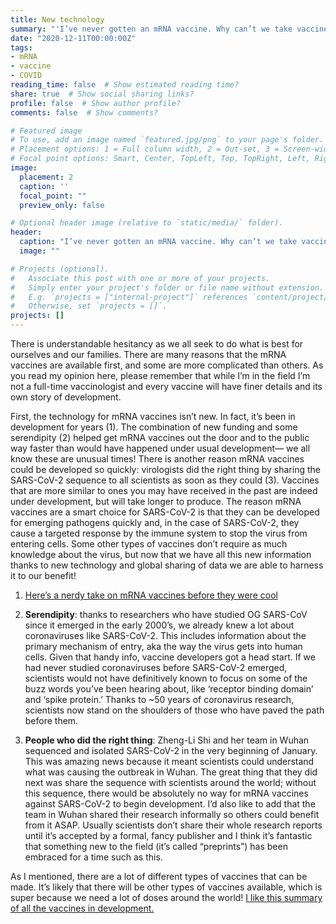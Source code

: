 ```yaml
---
title: New technology
summary: "'I’ve never gotten an mRNA vaccine. Why can’t we take vaccines like in the past, that we know are effective?'"
date: "2020-12-11T00:00:00Z"
tags:
- mRNA
- vaccine
- COVID
reading_time: false  # Show estimated reading time?
share: true  # Show social sharing links?
profile: false  # Show author profile?
comments: false  # Show comments?

# Featured image
# To use, add an image named `featured.jpg/png` to your page's folder.
# Placement options: 1 = Full column width, 2 = Out-set, 3 = Screen-width
# Focal point options: Smart, Center, TopLeft, Top, TopRight, Left, Right, BottomLeft, Bottom, BottomRight
image:
  placement: 2
  caption: ''
  focal_point: ""
  preview_only: false

# Optional header image (relative to `static/media/` folder).
header:
  caption: "I’ve never gotten an mRNA vaccine. Why can’t we take vaccines like in the past, that we know are effective?"
  image: ""

# Projects (optional).
#   Associate this post with one or more of your projects.
#   Simply enter your project's folder or file name without extension.
#   E.g. `projects = ["internal-project"]` references `content/project/deep-learning/index.md`.
#   Otherwise, set `projects = []`.
projects: []
---
```

There is understandable hesitancy as we all seek to do what is best for ourselves and our families. There are many reasons that the mRNA vaccines are available first, and some are more complicated than others. As you read my opinion here, please remember that while I’m in the field I’m not a full-time vaccinologist and every vaccine will have finer details and its own story of development. 

First, the technology for mRNA vaccines isn’t new. In fact, it’s been in development for years (1). The combination of new funding and some serendipity (2) helped get mRNA vaccines out the door and to the public way faster than would have happened under usual development— we all know these are unusual times! There is another reason mRNA vaccines could be developed so quickly: virologists did the right thing by sharing the SARS-CoV-2 sequence to all scientists as soon as they could (3). Vaccines that are more similar to ones you may have received in the past are indeed under development, but will take longer to produce. The reason mRNA vaccines are a smart choice for SARS-CoV-2 is that they can be developed for emerging pathogens quickly and, in the case of SARS-CoV-2, they cause a targeted response by the immune system to stop the virus from entering cells. Some other types of vaccines don’t require as much knowledge about the virus, but now that we have all this new information thanks to new technology and global sharing of data we are able to harness it to our benefit!

1. [Here’s a nerdy take on mRNA vaccines before they were cool](https://www.nature.com/articles/nrd.2017.243)

2. **Serendipity**: thanks to researchers who have studied OG SARS-CoV since it emerged in the early 2000’s, we already knew a lot about coronaviruses like SARS-CoV-2. This includes information about the primary mechanism of entry, aka the way the virus gets into human cells. Given that handy info, vaccine developers got a head start. If we had never studied coronaviruses before SARS-CoV-2 emerged, scientists would not have definitively known to focus on some of the buzz words you’ve been hearing about, like ‘receptor binding domain’ and ‘spike protein.’ Thanks to ~50 years of coronavirus research, scientists now stand on the shoulders of those who have paved the path before them.

3. **People who did the right thing**: Zheng-Li Shi and her team in Wuhan sequenced and isolated SARS-CoV-2 in the very beginning of January. This was amazing news because it meant scientists could understand what was causing the outbreak in Wuhan. The great thing that they did next was share the sequence with scientists around the world; without this sequence, there would be absolutely no way for mRNA vaccines against SARS-CoV-2 to begin development. I’d also like to add that the team in Wuhan shared their research informally so others could benefit from it ASAP. Usually scientists don’t share their whole research reports until it’s accepted by a formal, fancy publisher and I think it’s fantastic that something new to the field (it’s called “preprints”) has been embraced for a time such as this.

As I mentioned, there are a lot of different types of vaccines that can be made. It’s likely that there will be other types of vaccines available, which is super because we need a lot of doses around the world! [I like this summary of all the vaccines in development.](https://www.nytimes.com/interactive/2020/science/coronavirus-vaccine-tracker.html)
